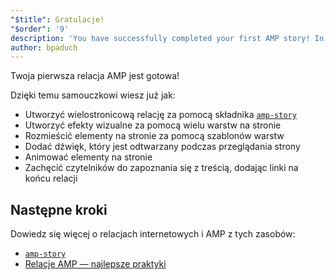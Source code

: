 ```yaml
---
"$title": Gratulacje!
"$order": '9'
description: 'You have successfully completed your first AMP story! In this tutorial, you learned to: - Create a multi-page story by using the amp-story component'
author: bpaduch
---
```


Twoja pierwsza relacja AMP jest gotowa!

Dzięki temu samouczkowi wiesz już jak:

- Utworzyć wielostronicową relację za pomocą składnika [`amp-story`](../../../../documentation/components/reference/amp-story.md)
- Utworzyć efekty wizualne za pomocą wielu warstw na stronie
- Rozmieścić elementy na stronie za pomocą szablonów warstw
- Dodać dźwięk, który jest odtwarzany podczas przeglądania strony
- Animować elementy na stronie
- Zachęcić czytelników do zapoznania się z treścią, dodając linki na końcu relacji

## Następne kroki

Dowiedz się więcej o relacjach internetowych i AMP z tych zasobów:

- [`amp-story`](../../../../documentation/components/reference/amp-story.md)
- [Relacje AMP — najlepsze praktyki](../../../../documentation/guides-and-tutorials/start/create_successful_stories.md)
